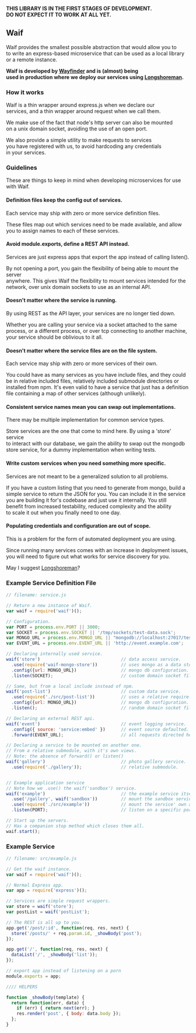 __THIS LIBRARY IS IN THE FIRST STAGES OF DEVELOPMENT.  
DO NOT EXPECT IT TO WORK AT ALL YET.__

## Waif

Waif provides the smallest possible abstraction that would allow you to  
to write an express-based microservice that can be used as a local library  
or a remote instance.  

__Waif is developed by [Wayfinder](http://wayfinder.co) and is (almost) being  
used in production where we deploy our services using [Longshoreman](http://longshoreman.io).__

### How it works

Waif is a thin wrapper around express.js when we declare our  
services, and a thin wrapper around request when we call them.  

We make use of the fact that node's http server can also be mounted  
on a unix domain socket, avoiding the use of an open port.  

We also provide a simple utility to make requests to services  
you have registered with us, to avoid hardcoding any credentials  
in your services.

### Guidelines

These are things to keep in mind when developing microservices for use with Waif.  

#### Definition files keep the config out of services.

Each service may ship with zero or more service definition files.  

These files map out which services need to be made available, and allow  
you to assign names to each of these services.  

#### Avoid module.exports, define a REST API instead.

Services are just express apps that export the app instead of calling listen().  

By not opening a port, you gain the flexibility of being able to mount the server  
anywhere. This gives Waif the flexibility to mount services intended for the  
network, over unix domain sockets to use as an internal API.  

#### Doesn't matter where the service is running.

By using REST as the API layer, your services are no longer tied down.  

Whether you are calling your service via a socket attached to the same  
process, or a different process, or over tcp connecting to another machine,  
your service should be oblivious to it all.  

#### Doesn't matter where the service files are on the file system.

Each service may ship with zero or more services of their own.  

You could have as many services as you have include files, and they could  
be in relative included files, relatively included submodule directories or  
installed from npm. It's even valid to have a service that just has a definition  
file containing a map of other services (although unlikely).  

#### Consistent service names mean you can swap out implementations.

There may be multiple implementation for common service types.  

Store services are the one that come to mind here. By using a 'store' service  
to interact with our database, we gain the ability to swap out the mongodb  
store service, for a dummy implementation when writing tests.  

#### Write custom services when you need something more specific.

Services are not meant to be a generalized solution to all problems.  

If you have a custom listing that you need to generate from mongo, build a  
simple service to return the JSON for you. You can include it in the service  
you are building it for's codebase and just use it internally. You still  
benefit from increased testability, reduced complexity and the ability  
to scale it out when you finally need to one day.  

#### Populating credentials and configuration are out of scope.

This is a problem for the form of automated deployment you are using.  

Since running many services comes with an increase in deployment issues,  
you will need to figure out what works for service discovery for you.  

May I suggest [Longshoreman](http://longshoreman.io)?   

### Example Service Definition File


```javascript
// filename: service.js

// Return a new instance of Waif.
var waif = require('waif')();

// Configuration.
var PORT = process.env.PORT || 3000;
var SOCKET = process.env.SOCKET || '/tmp/sockets/test-data.sock';
var MONGO_URL = process.env.MONGO_URL || "mongodb://localhost:27017/test";
var EVENT_URL = process.env.EVENT_URL || 'http://event.example.com';

// Declaring internally used service.
waif('store')                               // data access service.
  .use(require('waif-mongo-store'))         // uses mongo as a data store.
  .config({url: MONGO_URL})                 // mongo db configuration.
  .listen(SOCKET);                          // custom domain socket file.

// Same, but from a local include instead of npm.
waif('post-list')                           // custom data service.
  .use(require('./src/post-list'))          // uses a relative require.
  .config({url: MONGO_URL})                 // mongo db configuration.
  .listen();                                // random domain socket file.

// Declaring an external REST api.
waif('event')                               // event logging service.
  .config({ source: 'service:embed' })      // event source defaulted.
  .forward(EVENT_URL);                      // all requests directed here.

// Declaring a service to be mounted on another one.
// From a relative submodule, with it's own views.
// Note: the absence of forward() or listen()
waif('gallery')                             // photo gallery service.
  .use(require('./gallery'));               // relative submodule.


// Example application service
// Note how we .use() the waif('sandbox') service.
waif('example')                             // the example service itself.
  .use('/gallery', waif('sandbox'))         // mount the sandbox service.
  .use(require('./src/example'))            // mount the service' own app.
  .listen(PORT);                            // listen on a specific port.

// Start up the servers.
// Has a companion stop method which closes them all.
waif.start();
```

### Example Service

```javascript
// filename: src/example.js

// Get the waif instance.
var waif = require('waif')();

// Normal Express app.
var app = require('express')();

// Services are simple request wrappers.
var store = waif('store');
var postList = waif('postList');

// The REST is all up to you.
app.get('/post/:id', function(req, res, next) {
  store('/posts/' + req.param.id, _showBody('post');
});

app.get('/', function(req, res, next) {
  dataList('/', _showBody('list'));
});

// export app instead of listening on a porn
module.exports = app;

//// HELPERS

function _showBody(template) {
  return function(err, data) {
    if (err) { return next(err); }
    res.render('post', { body: data.body });
  };
}

```
